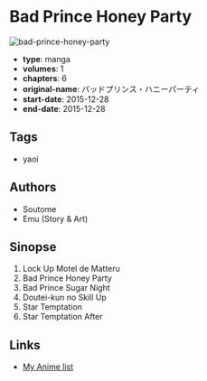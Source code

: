# Bad Prince Honey Party

![bad-prince-honey-party](https://cdn.myanimelist.net/images/manga/2/246505.jpg)

-   **type**: manga
-   **volumes**: 1
-   **chapters**: 6
-   **original-name**: バッドプリンス・ハニーパーティ
-   **start-date**: 2015-12-28
-   **end-date**: 2015-12-28

## Tags

-   yaoi

## Authors

-   Soutome
-   Emu (Story & Art)

## Sinopse

1. Lock Up Motel de Matteru
2. Bad Prince Honey Party
3. Bad Prince Sugar Night
4. Doutei-kun no Skill Up
5. Star Temptation
6. Star Temptation After

## Links

-   [My Anime list](https://myanimelist.net/manga/136338/Bad_Prince_Honey_Party)
